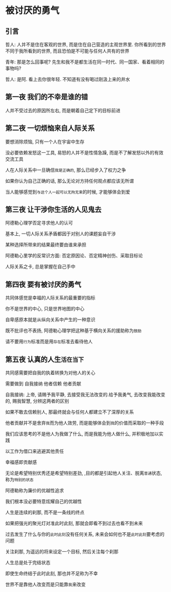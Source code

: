# 被讨厌的勇气

## 引言

哲人: 人并不是住在客观的世界, 而是住在自己营造的主观世界里. 你所看到的世界不同于我所看到的世界, 而且恐怕是不可能与任何人共有的世界

青年: 那是怎么回事呢? 先生和我不是都生活在同一时代、同一国家、看着相同的事物吗?

哲人: 是阿. 看上去你很年轻. 不知道有没有喝过刚汲上来的井水

## 第一夜 我们的不幸是谁的错

人并不受过去的原因所左右, 而是朝着自己定下的目标前进

## 第二夜 一切烦恼来自人际关系

要想消除烦恼, 只有一个人在宇宙中生存

没必要依赖发怒这一工具, 易怒的人并不是性情急躁, 而是不了解发怒以外的有效交流工具

人在人际关系中一旦确信`我是正确的`, 那么已经步入了权力之争

如果你认为自己正确的话, 那么无论对方持任何观点都应该无所谓

当人能够感觉到`与这个人一起可以无拘无束`的时候, 才能够体会到爱

## 第三夜 让干涉你生活的人见鬼去

阿德勒心理学否定寻求他人的认可

基本上, 一切人际关系矛盾都因于对别人的课题妄自干涉

某种选择所带来的结果最终要由谁来承担

阿德勒心里学的反常识方面: 否定原因论、否定精神创伤、采取目标论

人际关系之卡, 总是掌握在自己手中

## 第四夜 要有被讨厌的勇气

共同体感觉是幸福的人际关系的最重要的指标

你不是世界的中心, 只是世界地图的中心

自卑感原本就是从纵向关系中产生的一种意识

既不批评也不表扬, 阿德勒心理学把这种基于横向关系的援助称为`鼓励`

请不要用`行为`标准而是用`存在`标准去看待他人

## 第五夜 认真的人生`活在当下`

共同感需要把自我的执着转换为对他人的关心

需要做到 自我接纳 他者信赖 他者贡献

自我接纳: 上帝, 请赐予我平静, 去接受我无法改变的.给予我勇气, 去改变我能改变的, 赐我智慧, 分辨这两者的区别

如果不敢去信赖别人, 那最终就会与任何人都建立不了深厚的关系

他者贡献并不是舍弃`我`而为他人效劳, 而是能够体会到`我`的价值而采取的一种手段

我们应该思考的不是他人为我做了什么, 而是我能为他人做什么, 并积极地加以实践

以工作为借口来逃避其他责任

幸福感即贡献感

无论是希望特别优秀还是希望特别差劲, ,目的都是引起他人关注、脱离`普通`状态, 称为`特别的状态`

阿德勒称为廉价的优越性追求

我们根本没必要特意炫耀自己的优越性

人生是连续的刹那, 而不是一条线的终点

如果把强光的聚光灯对准此时此刻, 那就会即看不到过去也看不到未来

过去发生了什么与你的`此时此刻`没有任何关系, 未来会如何也不是`此时此刻`要考虑的问题

关注刹那, 为遥远的将来设定一个目标, 然后关注每个刹那

人生总是处于完结状态

即使生命终结于此时此刻, 那也并不足称为不幸

世界不是靠他人改变而是只能靠`我`来改变

